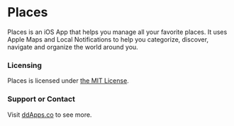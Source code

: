 # Places
Places is an iOS App that helps you manage all your favorite places. It uses Apple Maps and Local Notifications to help you categorize, discover, navigate and organize the world around you.

### Licensing
Places is licensed under [the MIT License](https://github.com/duliodenis/Places/blob/master/LICENSE).

### Support or Contact
Visit [ddApps.co](http://ddapps.co) to see more.